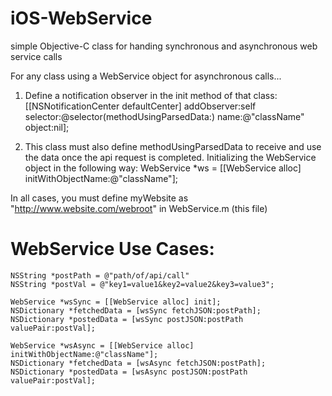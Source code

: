 iOS-WebService
==============

simple Objective-C class for handing synchronous and asynchronous web service calls

 For any class using a WebService object for asynchronous calls...
 
 1) Define a notification observer in the init method of that class:
 [[NSNotificationCenter defaultCenter] addObserver:self selector:@selector(methodUsingParsedData:) name:@"className" object:nil];
 
 2) This class must also define methodUsingParsedData to receive and use the data once the api request is completed.
 Initializing the WebService object in the following way: WebService *ws = [[WebService alloc] initWithObjectName:@"className"];
 
 In all cases, you must define myWebsite as "http://www.website.com/webroot" in WebService.m (this file)
 
 WebService Use Cases:
======================
    NSString *postPath = @"path/of/api/call"
    NSString *postVal = @"key1=value1&key2=value2&key3=value3";
 
    WebService *wsSync = [[WebService alloc] init];
    NSDictionary *fetchedData = [wsSync fetchJSON:postPath];
    NSDictionary *postedData = [wsSync postJSON:postPath valuePair:postVal];
 
    WebService *wsAsync = [[WebService alloc] initWithObjectName:@"className"];
    NSDictionary *fetchedData = [wsAsync fetchJSON:postPath];
    NSDictionary *postedData = [wsAsync postJSON:postPath valuePair:postVal];